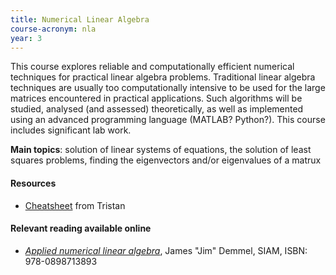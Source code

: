 ```yaml
---
title: Numerical Linear Algebra
course-acronym: nla
year: 3
---
```


This course explores reliable and computationally efficient numerical techniques for practical linear algebra problems. Traditional linear algebra techniques are usually too computationally intensive to be used for the large matrices encountered in practical applications. Such algorithms will be studied, analysed (and assessed) theoretically, as well as implemented using an advanced programming language (MATLAB? Python?). This course includes significant lab work.

**Main topics**: solution of linear systems of equations, the solution of least squares problems, finding the eigenvectors and/or eigenvalues of a matrux

#### Resources

- [Cheatsheet](resources/math3/nla/Num_LinAlg_CribSheet) from Tristan

#### Relevant reading available online

- [*Applied numerical linear algebra*](https://discovered.ed.ac.uk/permalink/f/1njkql8/44UOE_ALMA51153265030002466), James "Jim" Demmel, SIAM, ISBN: 978-0898713893
